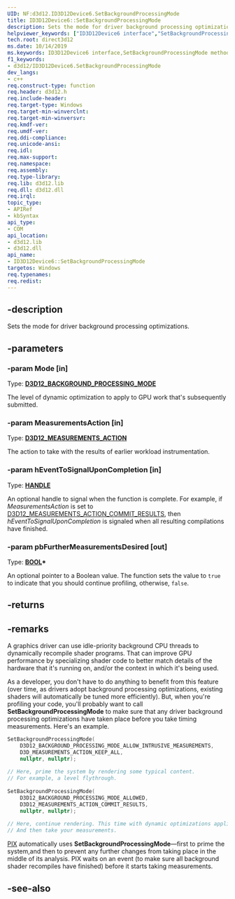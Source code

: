 ```yaml
---
UID: NF:d3d12.ID3D12Device6.SetBackgroundProcessingMode
title: ID3D12Device6::SetBackgroundProcessingMode
description: Sets the mode for driver background processing optimizations.
helpviewer_keywords: ["ID3D12Device6 interface","SetBackgroundProcessingMode method","ID3D12Device6.SetBackgroundProcessingMode","ID3D12Device6::SetBackgroundProcessingMode","SetBackgroundProcessingMode","SetBackgroundProcessingMode method","SetBackgroundProcessingMode method","ID3D12Device6 interface","direct3d12.id3d12device6_setbackgroundprocessingmode","d3d12/ID3D12Device6::SetBackgroundProcessingMode"]
tech.root: direct3d12
ms.date: 10/14/2019
ms.keywords: ID3D12Device6 interface,SetBackgroundProcessingMode method, ID3D12Device6.SetBackgroundProcessingMode, ID3D12Device6::SetBackgroundProcessingMode, SetBackgroundProcessingMode, SetBackgroundProcessingMode method, SetBackgroundProcessingMode method,ID3D12Device6 interface, direct3d12.id3d12device6_setbackgroundprocessingmode, d3d12/ID3D12Device6::SetBackgroundProcessingMode
f1_keywords:
- d3d12/ID3D12Device6.SetBackgroundProcessingMode
dev_langs:
- c++
req.construct-type: function
req.header: d3d12.h
req.include-header: 
req.target-type: Windows
req.target-min-winverclnt: 
req.target-min-winversvr: 
req.kmdf-ver: 
req.umdf-ver: 
req.ddi-compliance: 
req.unicode-ansi: 
req.idl: 
req.max-support: 
req.namespace: 
req.assembly: 
req.type-library: 
req.lib: d3d12.lib
req.dll: d3d12.dll
req.irql: 
topic_type:
- APIRef
- kbSyntax
api_type:
- COM
api_location:
- d3d12.lib
- d3d12.dll
api_name:
- ID3D12Device6::SetBackgroundProcessingMode
targetos: Windows
req.typenames: 
req.redist: 
---
```


## -description

Sets the mode for driver background processing optimizations.

## -parameters

### -param Mode [in]

Type: **[D3D12_BACKGROUND_PROCESSING_MODE](/windows/win32/api/d3d12/ne-d3d12-d3d12_background_processing_mode)**

The level of dynamic optimization to apply to GPU work that's subsequently submitted.

### -param MeasurementsAction [in]

Type: **[D3D12_MEASUREMENTS_ACTION](/windows/win32/api/d3d12/ne-d3d12-d3d12_measurements_action)**

The action to take with the results of earlier workload instrumentation.

### -param hEventToSignalUponCompletion [in]

Type: **[HANDLE](/windows/win32/winprog/windows-data-types)**

An optional handle to signal when the function is complete. For example, if *MeasurementsAction* is set to [D3D12_MEASUREMENTS_ACTION_COMMIT_RESULTS](/windows/win32/api/d3d12/ne-d3d12-d3d12_measurements_action), then *hEventToSignalUponCompletion* is signaled when all resulting compilations have finished.

### -param pbFurtherMeasurementsDesired [out]

Type: **[BOOL](/windows/win32/winprog/windows-data-types)\***

An optional pointer to a Boolean value. The function sets the value to `true` to indicate that you should continue profiling, otherwise, `false`.

## -returns

## -remarks

A graphics driver can use idle-priority background CPU threads to dynamically recompile shader programs. That can improve GPU performance by specializing shader code to better match details of the hardware that it's running on, and/or the context in which it's being used.

As a developer, you don't have to do anything to benefit from this feature (over time, as drivers adopt background processing optimizations, existing shaders will automatically be tuned more efficiently). But, when you're profiling your code, you'll probably want to call **SetBackgroundProcessingMode** to make sure that any driver background processing optimizations have taken place before you take timing measurements. Here's an example.

```cpp
SetBackgroundProcessingMode(
    D3D12_BACKGROUND_PROCESSING_MODE_ALLOW_INTRUSIVE_MEASUREMENTS,
    D3D_MEASUREMENTS_ACTION_KEEP_ALL,
    nullptr, nullptr);
 
// Here, prime the system by rendering some typical content.
// For example, a level flythrough.
 
SetBackgroundProcessingMode(
    D3D12_BACKGROUND_PROCESSING_MODE_ALLOWED,
    D3D12_MEASUREMENTS_ACTION_COMMIT_RESULTS,
    nullptr, nullptr);
 
// Here, continue rendering. This time with dynamic optimizations applied.
// And then take your measurements.
```

[PIX](https://devblogs.microsoft.com/pix/) automatically uses **SetBackgroundProcessingMode**&mdash;first to prime the system,and then to prevent any further changes from taking place in the middle of its analysis. PIX waits on an event (to make sure all background shader recompiles have finished) before it starts taking measurements.

## -see-also
